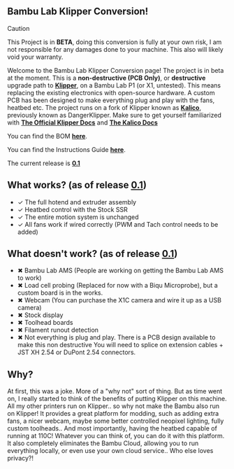 ## Bambu Lab Klipper Conversion!

> [!Caution]
> This Project is in **BETA**, doing this conversion is fully at your own risk, I am not responsible for any damages done to your machine. This also will likely void your warranty.

Welcome to the Bambu Lab Klipper Conversion page! The project is in beta at the moment. This is a **non-destructive (PCB Only)**, or **destructive** upgrade path to [**Klipper**](https://www.klipper3d.org/), on a Bambu Lab P1 (or X1, untested). This means replacing the existing electronics with open-source hardware. A custom PCB has been designed to make everything plug and play with the fans, heatbed etc. The project runs on a fork of Klipper known as [**Kalico**](https://github.com/KalicoCrew/kalico), previously known as DangerKlipper. Make sure to get yourself familiarized with [**The Official Klipper Docs**](https://www.klipper3d.org/) and [**The Kalico Docs**](https://github.com/KalicoCrew/kalico/tree/main/docs)

You can find the BOM [**here**](https://docs.google.com/spreadsheets/d/187OusyREO98zsinT2Vspcr3hRtGYJvgfUr3D4DhnsbQ/edit?usp=sharing).

You can find the Instructions Guide [**here**](https://docs.google.com/document/d/10jUgWAk6IcKfLQbqBuNKKKB1ifLewu4NGnTodkZCtSU/edit?usp=sharing).

The current release is <ins>**0.1** </ins>

## What works? (as of release <ins>**0.1**</ins>)
- ✓ The full hotend and extruder assembly
- ✓ Heatbed control with the Stock SSR
- ✓ The entire motion system is unchanged
- ✓ All fans work if wired correctly (PWM and Tach control needs to be added)

## What doesn't work? (as of release <ins>**0.1**</ins>)
- ✖ Bambu Lab AMS (People are working on getting the Bambu Lab AMS to work)
- ✖ Load cell probing (Replaced for now with a Biqu Microprobe), but a custom board is in the works.
- ✖ Webcam (You can purchase the X1C camera and wire it up as a USB camera)
- ✖ Stock display
- ✖ Toolhead boards
- ✖ Filament runout detection
- ✖ Not everything is plug and play. There is a PCB design available to make this non destructive You will need to splice on extension cables + JST XH 2.54 or DuPont 2.54 connectors.

## Why?

At first, this was a joke. More of a "why not" sort of thing. But as time went on, I really started to think of the benefits of putting Klipper on this machine. All my other printers run on Klipper.. so why not make the Bambu also run on Klipper! It provides a great platform for modding, such as adding extra fans, a nicer webcam, maybe some better controlled neopixel lighting, fully custom toolheads.. And most importantly, having the heatbed capable of running at 110C! Whatever you can think of, you can do it with this platform. It also completely eliminates the Bambu Cloud, allowing you to run everything locally, or even use your own cloud service.. Who else loves privacy?!
